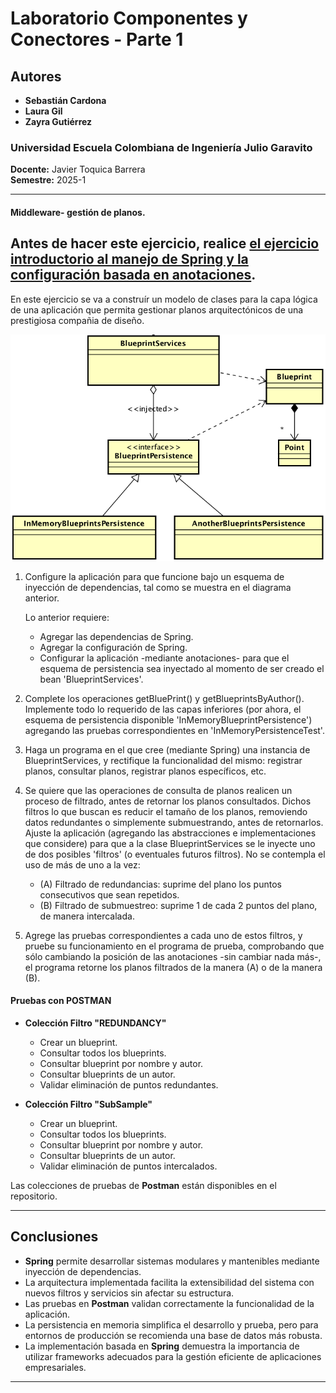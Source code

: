 # Laboratorio Componentes y Conectores - Parte 1

## Autores
- **Sebastián Cardona**
- **Laura Gil**
- **Zayra Gutiérrez**

### Universidad Escuela Colombiana de Ingeniería Julio Garavito  
**Docente:** Javier Toquica Barrera  
**Semestre:** 2025-1  

---

#### Middleware- gestión de planos.


## Antes de hacer este ejercicio, realice [el ejercicio introductorio al manejo de Spring y la configuración basada en anotaciones](https://github.com/ARSW-ECI/Spring_LightweightCont_Annotation-DI_Example).

En este ejercicio se va a construír un modelo de clases para la capa lógica de una aplicación que permita gestionar planos arquitectónicos de una prestigiosa compañia de diseño. 

![](img/ClassDiagram1.png)

1. Configure la aplicación para que funcione bajo un esquema de inyección de dependencias, tal como se muestra en el diagrama anterior.

	Lo anterior requiere:
	* Agregar las dependencias de Spring.
	* Agregar la configuración de Spring.
	* Configurar la aplicación -mediante anotaciones- para que el esquema de persistencia sea inyectado al momento de ser creado el bean 'BlueprintServices'.

2. Complete los operaciones getBluePrint() y getBlueprintsByAuthor(). Implemente todo lo requerido de las capas inferiores (por ahora, el esquema de persistencia disponible 'InMemoryBlueprintPersistence') agregando las pruebas correspondientes en 'InMemoryPersistenceTest'.

3. Haga un programa en el que cree (mediante Spring) una instancia de BlueprintServices, y rectifique la funcionalidad del mismo: registrar planos, consultar planos, registrar planos específicos, etc.

4. Se quiere que las operaciones de consulta de planos realicen un proceso de filtrado, antes de retornar los planos consultados. Dichos filtros lo que buscan es reducir el tamaño de los planos, removiendo datos redundantes o simplemente submuestrando, antes de retornarlos. Ajuste la aplicación (agregando las abstracciones e implementaciones que considere) para que a la clase BlueprintServices se le inyecte uno de dos posibles 'filtros' (o eventuales futuros filtros). No se contempla el uso de más de uno a la vez:
	* (A) Filtrado de redundancias: suprime del plano los puntos consecutivos que sean repetidos.
	* (B) Filtrado de submuestreo: suprime 1 de cada 2 puntos del plano, de manera intercalada.

5. Agrege las pruebas correspondientes a cada uno de estos filtros, y pruebe su funcionamiento en el programa de prueba, comprobando que sólo cambiando la posición de las anotaciones -sin cambiar nada más-, el programa retorne los planos filtrados de la manera (A) o de la manera (B).

#### Pruebas con POSTMAN
- **Colección Filtro "REDUNDANCY"**
  - Crear un blueprint.
  - Consultar todos los blueprints.
  - Consultar blueprint por nombre y autor.
  - Consultar blueprints de un autor.
  - Validar eliminación de puntos redundantes.

- **Colección Filtro "SubSample"**
  - Crear un blueprint.
  - Consultar todos los blueprints.
  - Consultar blueprint por nombre y autor.
  - Consultar blueprints de un autor.
  - Validar eliminación de puntos intercalados.

Las colecciones de pruebas de **Postman** están disponibles en el repositorio.

---

## Conclusiones

- **Spring** permite desarrollar sistemas modulares y mantenibles mediante inyección de dependencias.
- La arquitectura implementada facilita la extensibilidad del sistema con nuevos filtros y servicios sin afectar su estructura.
- Las pruebas en **Postman** validan correctamente la funcionalidad de la aplicación.
- La persistencia en memoria simplifica el desarrollo y prueba, pero para entornos de producción se recomienda una base de datos más robusta.
- La implementación basada en **Spring** demuestra la importancia de utilizar frameworks adecuados para la gestión eficiente de aplicaciones empresariales.

---
